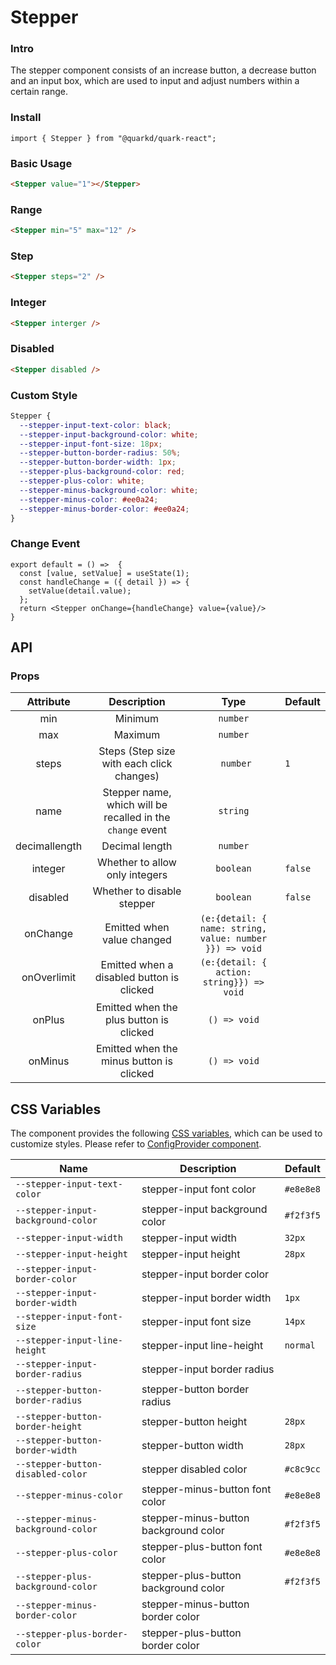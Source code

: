 # Stepper

### Intro

The stepper component consists of an increase button, a decrease button and an input box, which are used to input and adjust numbers within a certain range.

### Install

```tsx
import { Stepper } from "@quarkd/quark-react";
```

### Basic Usage

```html
<Stepper value="1"></Stepper>
```

### Range

```html
<Stepper min="5" max="12" />
```

### Step

```html
<Stepper steps="2" />
```

### Integer

```html
<Stepper interger />
```

### Disabled

```html
<Stepper disabled />
```

### Custom Style

```css
Stepper {
  --stepper-input-text-color: black;
  --stepper-input-background-color: white;
  --stepper-input-font-size: 18px;
  --stepper-button-border-radius: 50%;
  --stepper-button-border-width: 1px;
  --stepper-plus-background-color: red;
  --stepper-plus-color: white;
  --stepper-minus-background-color: white;
  --stepper-minus-color: #ee0a24;
  --stepper-minus-border-color: #ee0a24;
}
```

### Change Event

```tsx
export default = () =>  {
  const [value, setValue] = useState(1);
  const handleChange = ({ detail }) => {
    setValue(detail.value);
  };
  return <Stepper onChange={handleChange} value={value}/>
}
```

## API

### Props

|   Attribute   |                        Description                         |                          Type                           | Default |
| :-----------: | :--------------------------------------------------------: | :-----------------------------------------------------: | :------ |
|      min      |                          Minimum                           |                        `number`                         |         |
|      max      |                          Maximum                           |                        `number`                         |         |
|     steps     |         Steps (Step size with each click changes)          |                        ` number`                        | `1`     |
|     name      | Stepper name, which will be recalled in the `change` event |                        `string`                         |         |
| decimallength |                       Decimal length                       |                        `number`                         |         |
|    integer    |               Whether to allow only integers               |                        `boolean`                        | `false` |
|   disabled    |                 Whether to disable stepper                 |                        `boolean`                        | `false` |
|   onChange    |                 Emitted when value changed                 | `(e:{detail: { name: string, value: number }}) => void` |         |
|  onOverlimit  |         Emitted when a disabled button is clicked          |        `(e:{detail: { action: string}}) => void`        |         |
|    onPlus     |          Emitted when the plus button is clicked           |                      `() => void`                       |         |
|    onMinus    |          Emitted when the minus button is clicked          |                      `() => void`                       |         |

## CSS Variables

The component provides the following [CSS variables](https://developer.mozilla.org/zh-CN/docs/Web/CSS/Using_CSS_custom_properties), which can be used to customize styles. Please refer to [ConfigProvider component](#/zh-CN/guide/theme).

| Name                               | Description                           | Default   |
| ---------------------------------- | ------------------------------------- | --------- |
| `--stepper-input-text-color`       | stepper-input font color              | `#e8e8e8` |
| `--stepper-input-background-color` | stepper-input background color        | `#f2f3f5` |
| `--stepper-input-width`            | stepper-input width                   | `32px`    |
| `--stepper-input-height`           | stepper-input height                  | `28px`    |
| `--stepper-input-border-color`     | stepper-input border color            |           |
| `--stepper-input-border-width`     | stepper-input border width            | `1px`     |
| `--stepper-input-font-size`        | stepper-input font size               | `14px`    |
| `--stepper-input-line-height`      | stepper-input line-height             | `normal`  |
| `--stepper-input-border-radius`    | stepper-input border radius           |           |
| `--stepper-button-border-radius`   | stepper-button border radius          |           |
| `--stepper-button-border-height`   | stepper-button height                 | `28px`    |
| `--stepper-button-border-width`    | stepper-button width                  | `28px`    |
| `--stepper-button-disabled-color`  | stepper disabled color                | `#c8c9cc` |
| `--stepper-minus-color`            | stepper-minus-button font color       | `#e8e8e8` |
| `--stepper-minus-background-color` | stepper-minus-button background color | `#f2f3f5` |
| `--stepper-plus-color`             | stepper-plus-button font color        | `#e8e8e8` |
| `--stepper-plus-background-color`  | stepper-plus-button background color  | `#f2f3f5` |
| `--stepper-minus-border-color`     | stepper-minus-button border color     |           |
| `--stepper-plus-border-color`      | stepper-plus-button border color      |           |
